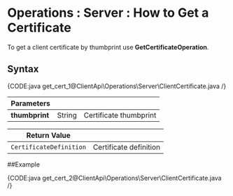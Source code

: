 ﻿# Operations : Server : How to Get a Certificate

To get a client certificate by thumbprint use **GetCertificateOperation**.

## Syntax

{CODE:java get_cert_1@ClientApi\Operations\Server\ClientCertificate.java /}

| Parameters | | |
| ------------- | ------------- | ----- |
| **thumbprint** | String | Certificate thumbprint |

| Return Value | |
| ------------- | ----- |
| `CertificateDefinition` | Certificate definition |

##Example

{CODE:java get_cert_2@ClientApi\Operations\Server\ClientCertificate.java /}
